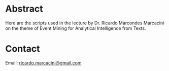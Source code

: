 # Abstract

Here are the scripts used in the lecture by Dr. Ricardo Marcondes Marcacini on the theme of Event Mining for Analytical Intelligence from Texts.

# Contact

Email: ricardo.marcacini@gmail.com
